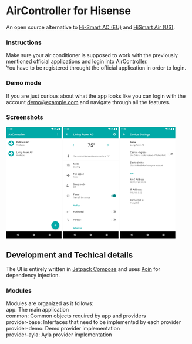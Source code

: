 # AirController for Hisense

An open source alternative to [Hi-Smart AC (EU)](https://play.google.com/store/apps/details?id=com.accontrol.europe.hisense) and [HiSmart Air (US)](https://play.google.com/store/apps/details?id=com.aylanetworks.accontrol.hisense).

### Instructions

Make sure your air conditioner is supposed to work with the previously mentioned official applications and login into AirController.\
You have to be registered throught the official application in order to login.

### Demo mode

If you are just curious about what the app looks like you can login with the account demo@example.com and navigate through all the features.

### Screenshots

<img src="art/home.png" width="30%">
<img src="art/device.png" width="30%">
<img src="art/deviceSettings.png" width="30%">

## Development and Techical details

The UI is entirely written in [Jetpack Compose](https://developer.android.com/jetpack/compose) and uses [Koin](https://insert-koin.io/) for dependency injection.

### Modules

Modules are organized as it follows:\
app: The main application\
common: Common objects required by app and providers\
provider-base: Interfaces that need to be implemented by each provider\
provider-demo: Demo provider implementation\
provider-ayla: Ayla provider implementation

<!-- ### Device control

Each feature might be available or not according to the state of the device. For this reason when the device state is requested the view model and the repository do not talk directly to each other but the raw state is filtered through feature controllers which the provider must implement for every available feature. Then each controller, which is responsible for a single feature, will report to the viewmodel ethier the value retrieved by the repository or null in case the feature is not available or should be hidden (eg. for the given work mode). -->
